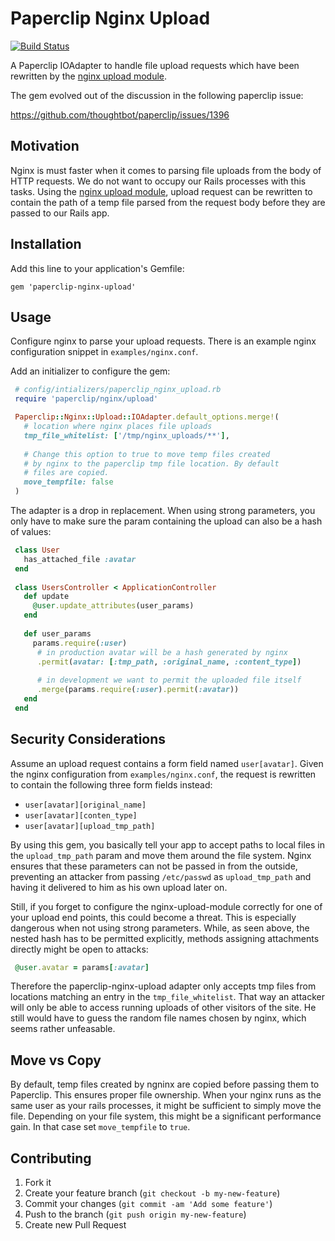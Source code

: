 # Paperclip Nginx Upload

[![Build Status](https://travis-ci.org/tf/paperclip-nginx-upload.png?branch=master)](https://travis-ci.org/tf/paperclip-nginx-upload)

A Paperclip IOAdapter to handle file upload requests which have been
rewritten by the
[nginx upload module](https://github.com/vkholodkov/nginx-upload-module).

The gem evolved out of the discussion in the following paperclip
issue:

https://github.com/thoughtbot/paperclip/issues/1396

## Motivation

Nginx is must faster when it comes to parsing file uploads from the
body of HTTP requests.  We do not want to occupy our Rails processes
with this tasks.  Using the
[nginx upload module](https://github.com/vkholodkov/nginx-upload-module),
upload request can be rewritten to contain the path of a temp file
parsed from the request body before they are passed to our Rails app.

## Installation

Add this line to your application's Gemfile:

    gem 'paperclip-nginx-upload'

## Usage

Configure nginx to parse your upload requests. There is an example
nginx configuration snippet in `examples/nginx.conf`.

Add an initializer to configure the gem:

```ruby
 # config/intializers/paperclip_nginx_upload.rb
 require 'paperclip/nginx/upload'

 Paperclip::Nginx::Upload::IOAdapter.default_options.merge!(
   # location where nginx places file uploads
   tmp_file_whitelist: ['/tmp/nginx_uploads/**'],
   
   # Change this option to true to move temp files created 
   # by nginx to the paperclip tmp file location. By default
   # files are copied.
   move_tempfile: false
 )    
```

The adapter is a drop in replacement. When using strong parameters,
you only have to make sure the param containing the upload can also be
a hash of values:

```ruby
 class User
   has_attached_file :avatar
 end
 
 class UsersController < ApplicationController
   def update
     @user.update_attributes(user_params)
   end
 
   def user_params
     params.require(:user)
      # in production avatar will be a hash generated by nginx
      .permit(avatar: [:tmp_path, :original_name, :content_type])
    
      # in development we want to permit the uploaded file itself
      .merge(params.require(:user).permit(:avatar))
   end
 end
```

## Security Considerations

Assume an upload request contains a form field named
`user[avatar]`. Given the nginx configuration from
`examples/nginx.conf`, the request is rewritten to contain the
following three form fields instead:

* `user[avatar][original_name]`
* `user[avatar][conten_type]`
* `user[avatar][upload_tmp_path]`

By using this gem, you basically tell your app to accept paths to
local files in the `upload_tmp_path` param and move them around the
file system. Nginx ensures that these parameters can not be passed in
from the outside, preventing an attacker from passing `/etc/passwd` as
`upload_tmp_path` and having it delivered to him as his own upload
later on.

Still, if you forget to configure the nginx-upload-module correctly
for one of your upload end points, this could become a threat. This is
especially dangerous when not using strong parameters. While, as seen
above, the nested hash has to be permitted explicitly, methods
assigning attachments directly might be open to attacks:

```ruby
 @user.avatar = params[:avatar]
```

Therefore the paperclip-nginx-upload adapter only accepts tmp files
from locations matching an entry in the `tmp_file_whitelist`. That way
an attacker will only be able to access running uploads of other
visitors of the site. He still would have to guess the random file
names chosen by nginx, which seems rather unfeasable.

## Move vs Copy

By default, temp files created by ngninx are copied before passing
them to Paperclip. This ensures proper file ownership. When your nginx
runs as the same user as your rails processes, it might be sufficient
to simply move the file. Depending on your file system, this might be
a significant performance gain. In that case set `move_tempfile` to
`true`.

## Contributing

1. Fork it
2. Create your feature branch (`git checkout -b my-new-feature`)
3. Commit your changes (`git commit -am 'Add some feature'`)
4. Push to the branch (`git push origin my-new-feature`)
5. Create new Pull Request
